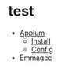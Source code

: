 # test

* [Appium](test/appium.md)
  * [Install](test/appium/install.md)
  * [Config](test/appium/config.md)
* [Emmagee](test/emmagee.md)